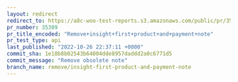 ```yaml
---
layout: redirect
redirect_to: https://a8c-woo-test-reports.s3.amazonaws.com/public/pr/35309/api/index.html
pr_number: 35309
pr_title_encoded: "Remove+insight+first+product+and+payment+note"
pr_test_type: api
last_published: "2022-10-26 22:37:11 +0000"
commit_sha: 1e18b8b02543b64004dde8957daddd2a0c6771d5
commit_message: "Remove obsolete note"
branch_name: remove/insight-first-product-and-payment-note
---
```

